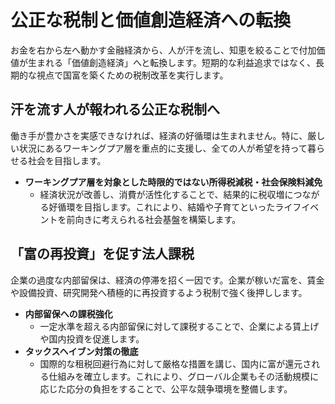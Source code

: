 # 公正な税制と価値創造経済への転換

お金を右から左へ動かす金融経済から、人が汗を流し、知恵を絞ることで付加価値が生まれる「価値創造経済」へと転換します。短期的な利益追求ではなく、長期的な視点で国富を築くための税制改革を実行します。

## 汗を流す人が報われる公正な税制へ

働き手が豊かさを実感できなければ、経済の好循環は生まれません。特に、厳しい状況にあるワーキングプア層を重点的に支援し、全ての人が希望を持って暮らせる社会を目指します。

*   **ワーキングプア層を対象とした時限的ではない所得税減税・社会保険料減免**
    *   経済状況が改善し、消費が活性化することで、結果的に税収増につながる好循環を目指します。これにより、結婚や子育てといったライフイベントを前向きに考えられる社会基盤を構築します。

## 「富の再投資」を促す法人課税

企業の過度な内部留保は、経済の停滞を招く一因です。企業が稼いだ富を、賃金や設備投資、研究開発へ積極的に再投資するよう税制で強く後押しします。

*   **内部留保への課税強化**
    *   一定水準を超える内部留保に対して課税することで、企業による賃上げや国内投資を促進します。
*   **タックスヘイブン対策の徹底**
    *   国際的な租税回避行為に対して厳格な措置を講じ、国内に富が還元される仕組みを確立します。これにより、グローバル企業もその活動規模に応じた応分の負担をすることで、公平な競争環境を整備します。